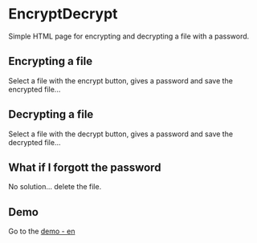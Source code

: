 # EncryptDecrypt

Simple HTML page for encrypting and decrypting a file with a password.

## Encrypting a file

Select a file with the encrypt button, gives a password and save the encrypted file...

## Decrypting a file

Select a file with the decrypt button, gives a password and save the decrypted file...

## What if I forgott the password

No solution... delete the file.

## Demo

Go to the [demo - en ](https://wwwouaiebe.github.io/EncryptDecrypt/)
